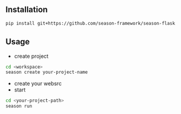## Installation

```bash
pip install git+https://github.com/season-framework/season-flask
```

## Usage

- create project

```bash
cd <workspace>
season create your-project-name
```

- create your websrc
- start

```bash
cd <your-project-path>
season run
```